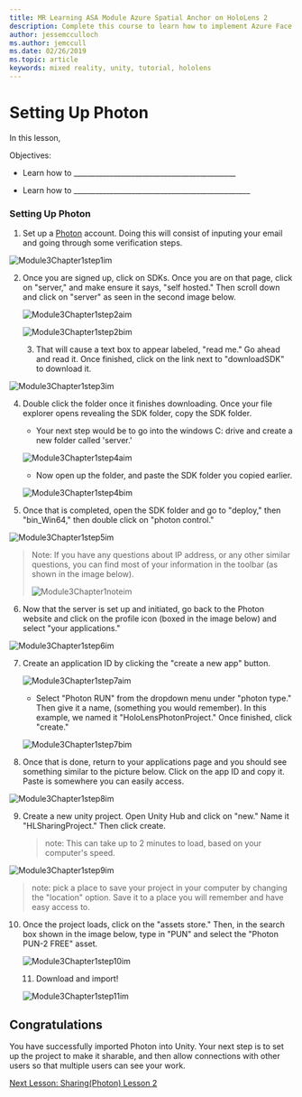 ```yaml
---
title: MR Learning ASA Module Azure Spatial Anchor on HoloLens 2
description: Complete this course to learn how to implement Azure Face Recognition within a mixed reality application.
author: jessemcculloch
ms.author: jemccull
ms.date: 02/26/2019
ms.topic: article
keywords: mixed reality, unity, tutorial, hololens
---
```


# Setting Up Photon

In this lesson, 

Objectives:

* Learn how to _____________________________________________

* Learn how to _________________________________________________

  

### Setting Up Photon

1. Set up a [Photon](dashboard.photonengine.com/en-US/Account/SignUp) account. Doing this will consist of inputing your email and going through some verification steps.
   

![Module3Chapter1step1im](images/module3chapter1step1im.PNG)

2. Once you are signed up, click on SDKs. Once you are on that page, click on "server," and make ensure it says, "self hosted." Then scroll down and click on "server" as seen in the second image below.

   

   ![Module3Chapter1step2aim](images/module3chapter1step2aim.PNG)

   ![Module3Chapter1step2bim](images/module3chapter1step2bim.PNG)
   
   3. That will cause a text box to appear labeled, "read me." Go ahead and read it. Once finished, click on the link next to "downloadSDK" to download it.


![Module3Chapter1step3im](images/module3chapter1step3im.PNG)

4. Double click the folder once it finishes downloading.  Once your file explorer opens revealing the SDK folder, copy the SDK folder.
   
   - Your next step would be to go into the windows C: drive and create a new folder called 'server.'
   
   ![Module3Chapter1step4aim](images/module3chapter1step4aim.PNG)
   
   - Now open up the folder, and paste the SDK folder you copied earlier.
   
   ![Module3Chapter1step4bim](images/module3chapter1step4bim.PNG)
   
5. Once that is completed, open the SDK folder and go to "deploy," then "bin_Win64," then double click on "photon control."


![Module3Chapter1step5im](images/module3chapter1step5im.PNG)

> Note: If you have any questions about IP address, or any other similar questions, you can find most of your information in the toolbar (as shown in the image below).
>
> ![Module3Chapter1noteim](images/module3chapter1noteim.PNG)

6. Now that the server is set up and initiated, go back to the Photon website and click on the profile icon (boxed in the image below) and select "your applications."
   

![Module3Chapter1step6im](images/module3chapter1step6im.PNG)

7. Create an application ID by clicking the "create a new app" button.

   ![Module3Chapter1step7aim](images/module3chapter1step7aim.PNG)

   - Select "Photon RUN" from the dropdown menu under "photon type." Then give it a name, (something you would remember). In this example, we named it "HoloLensPhotonProject." Once finished, click "create."

   ![Module3Chapter1step7bim](images/module3chapter1step7bim.PNG)

8. Once that is done, return to your applications page and you should see something similar to the picture below. Click on the app ID and copy it. Paste is somewhere you can easily access.  
   

![Module3Chapter1step8im](images/module3chapter1step8im.PNG)

9. Create a new unity project. Open Unity Hub and click on "new." Name it "HLSharingProject." Then click create. 

   > note: This can take up to 2 minutes to load, based on your computer's speed.

![Module3Chapter1step9im](images/module3chapter1step9im.PNG)

> note: pick a place to save your project in your computer by changing the "location" option. Save it to a place you will remember and have easy access to.

10. Once the project loads, click on the "assets store." Then, in the search box shown in the image below, type in "PUN" and select the "Photon PUN-2 FREE" asset. 

    ![Module3Chapter1step10im](images/module3chapter1step10im.PNG)
    
    11. Download and import!
    
    ![Module3Chapter1step11im](images/module3chapter1step11im.PNG)

## Congratulations

You have successfully imported Photon into Unity. Your next step is to set up the project to make it sharable, and then allow connections with other users so that multiple users can see your work. 

[Next Lesson: Sharing(Photon) Lesson 2](placeholderlink)

